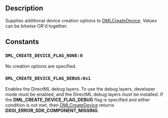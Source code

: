 ## Description

Supplies additional device creation options to [DMLCreateDevice](https://learn.microsoft.com/windows/win32/api/directml/nf-directml-dmlcreatedevice). Values can be bitwise OR'd together.

## Constants

### `DML_CREATE_DEVICE_FLAG_NONE:0`

No creation options are specified.

### `DML_CREATE_DEVICE_FLAG_DEBUG:0x1`

Enables the DirectML debug layers. To use the debug layers, developer mode must be enabled, and the DirectML debug layers must be installed. If the **DML_CREATE_DEVICE_FLAG_DEBUG** flag is specified and either condition is not met, then [DMLCreateDevice](https://learn.microsoft.com/windows/win32/api/directml/nf-directml-dmlcreatedevice) returns **DXGI_ERROR_SDK_COMPONENT_MISSING**.